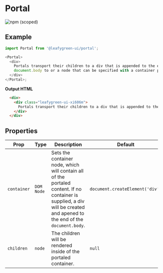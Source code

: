 # Portal

![npm (scoped)](https://img.shields.io/npm/v/@leafygreen-ui/portal.svg)

## Example

```js
import Portal from '@leafygreen-ui/portal';

<Portal>
  <div>
    Portals transport their children to a div that is appended to the end of the
    document.body to or a node that can be specified with a container prop.
  </div>
</Portal>;
```

**Output HTML**

```HTML
  <div>
    <div class="leafygreen-ui-xi606m">
      Portals transport their children to a div that is appended to the end of the document.body to or a node that can be specified with a container prop.
    </div>
  </div>
```

## Properties

| Prop        | Type       | Description                                                                                                                                                               | Default                         |
| ----------- | ---------- | ------------------------------------------------------------------------------------------------------------------------------------------------------------------------- | ------------------------------- |
| `container` | `DOM Node` | Sets the container node, which will contain all of the portaled content. If no container is supplied, a div will be created and apened to the end of the `document.body`. | `document.createElement('div')` |
| `children`  | `node`     | The children will be rendered inside of the portaled container.                                                                                                           | `null`                          |
